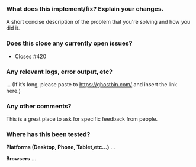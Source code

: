 ### What does this implement/fix? Explain your changes.
A short concise description of the problem that you're solving and how you did it. 

### Does this close any currently open issues? 
- Closes #420

### Any relevant logs, error output, etc?
...
(If it’s long, please paste to https://ghostbin.com/ and insert the link here.)

### Any other comments?
This is a great place to ask for specific feedback from people.

### Where has this been tested?
**Platforms (Desktop, Phone, Tablet,etc...)** …

**Browsers** …
